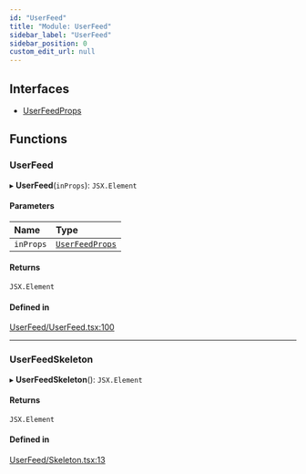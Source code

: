 ```yaml
---
id: "UserFeed"
title: "Module: UserFeed"
sidebar_label: "UserFeed"
sidebar_position: 0
custom_edit_url: null
---
```


## Interfaces

- [UserFeedProps](../interfaces/UserFeed.UserFeedProps.md)

## Functions

### UserFeed

▸ **UserFeed**(`inProps`): `JSX.Element`

#### Parameters

| Name | Type |
| :------ | :------ |
| `inProps` | [`UserFeedProps`](../interfaces/UserFeed.UserFeedProps.md) |

#### Returns

`JSX.Element`

#### Defined in

[UserFeed/UserFeed.tsx:100](https://github.com/selfcommunity/community-ui/blob/a7bfc2b/packages/sc-templates/src/components/UserFeed/UserFeed.tsx#L100)

___

### UserFeedSkeleton

▸ **UserFeedSkeleton**(): `JSX.Element`

#### Returns

`JSX.Element`

#### Defined in

[UserFeed/Skeleton.tsx:13](https://github.com/selfcommunity/community-ui/blob/a7bfc2b/packages/sc-templates/src/components/UserFeed/Skeleton.tsx#L13)
